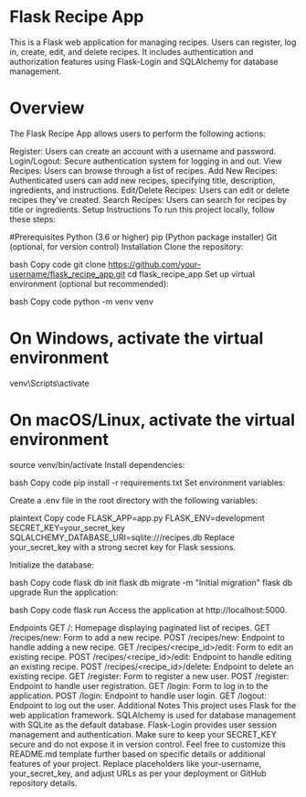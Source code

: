 # Flask Recipe App

This is a Flask web application for managing recipes. Users can register, log in, create, edit, and delete recipes. It includes authentication and authorization features using Flask-Login and SQLAlchemy for database management.

# Overview

The Flask Recipe App allows users to perform the following actions:

Register: Users can create an account with a username and password.
Login/Logout: Secure authentication system for logging in and out.
View Recipes: Users can browse through a list of recipes.
Add New Recipes: Authenticated users can add new recipes, specifying title, description, ingredients, and instructions.
Edit/Delete Recipes: Users can edit or delete recipes they've created.
Search Recipes: Users can search for recipes by title or ingredients.
Setup Instructions
To run this project locally, follow these steps:

#Prerequisites
Python (3.6 or higher)
pip (Python package installer)
Git (optional, for version control)
Installation
Clone the repository:

bash
Copy code
git clone https://github.com/your-username/flask_recipe_app.git
cd flask_recipe_app
Set up virtual environment (optional but recommended):

bash
Copy code
python -m venv venv
# On Windows, activate the virtual environment
venv\Scripts\activate
# On macOS/Linux, activate the virtual environment
source venv/bin/activate
Install dependencies:

bash
Copy code
pip install -r requirements.txt
Set environment variables:

Create a .env file in the root directory with the following variables:

plaintext
Copy code
FLASK_APP=app.py
FLASK_ENV=development
SECRET_KEY=your_secret_key
SQLALCHEMY_DATABASE_URI=sqlite:///recipes.db
Replace your_secret_key with a strong secret key for Flask sessions.

Initialize the database:

bash
Copy code
flask db init
flask db migrate -m "Initial migration"
flask db upgrade
Run the application:

bash
Copy code
flask run
Access the application at http://localhost:5000.

Endpoints
GET /: Homepage displaying paginated list of recipes.
GET /recipes/new: Form to add a new recipe.
POST /recipes/new: Endpoint to handle adding a new recipe.
GET /recipes/<recipe_id>/edit: Form to edit an existing recipe.
POST /recipes/<recipe_id>/edit: Endpoint to handle editing an existing recipe.
POST /recipes/<recipe_id>/delete: Endpoint to delete an existing recipe.
GET /register: Form to register a new user.
POST /register: Endpoint to handle user registration.
GET /login: Form to log in to the application.
POST /login: Endpoint to handle user login.
GET /logout: Endpoint to log out the user.
Additional Notes
This project uses Flask for the web application framework.
SQLAlchemy is used for database management with SQLite as the default database.
Flask-Login provides user session management and authentication.
Make sure to keep your SECRET_KEY secure and do not expose it in version control.
Feel free to customize this README.md template further based on specific details or additional features of your project. Replace placeholders like your-username, your_secret_key, and adjust URLs as per your deployment or GitHub repository details.
